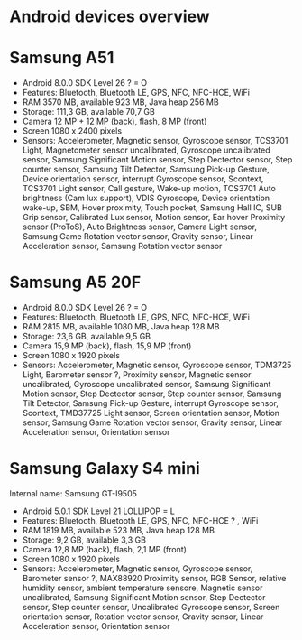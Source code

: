 # Android devices overview

# Samsung A51

- Android 8.0.0 SDK Level 26 ? = O
- Features: Bluetooth, Bluetooth LE, GPS, NFC, NFC-HCE, WiFi
- RAM 3570 MB, available 923 MB, Java heap 256 MB
- Storage: 111,3 GB, available 70,7 GB
- Camera 12 MP + 12 MP (back), flash, 8 MP (front)
- Screen 1080 x 2400 pixels
- Sensors: Accelerometer, Magnetic sensor, Gyroscope sensor, TCS3701 Light, Magnetometer sensor uncalibrated, Gyroscope uncalibrated sensor, Samsung Significant Motion sensor, Step Dectector sensor, Step counter sensor, Samsung Tilt Detector, Samsung Pick-up Gesture, Device orientation sensor, interrupt Gyroscope sensor, Scontext, TCS3701 Light sensor, Call gesture, Wake-up motion, TCS3701 Auto brightness (Cam lux support), VDIS Gyroscope, Device orientation wake-up, SBM, Hover proximity, Touch pocket, Samsung Hall IC, SUB Grip sensor, Calibrated Lux sensor, Motion sensor, Ear hover Proximity sensor (ProToS), Auto Brightness sensor, Camera Light sensor, Samsung Game Rotation vector sensor, Gravity sensor, Linear Acceleration sensor, Samsung Rotation vector sensor

# Samsung A5 20F
- Android 8.0.0 SDK Level 26 ? = O
- Features: Bluetooth, Bluetooth LE, GPS, NFC, NFC-HCE, WiFi
- RAM 2815 MB, available 1080 MB, Java heap 128 MB
- Storage: 23,6 GB, available 9,5 GB
- Camera 15,9 MP (back), flash, 15,9 MP (front)
- Screen 1080 x 1920 pixels
- Sensors: Accelerometer, Magnetic sensor, Gyroscope sensor, TDM3725 Light, Barometer sensor ?, Proximity sensor,  Magnetic sensor uncalibrated, Gyroscope uncalibrated sensor, Samsung Significant Motion sensor, Step Dectector sensor, Step counter sensor, Samsung Tilt Detector, Samsung Pick-up Gesture, interrupt Gyroscope sensor, Scontext, TMD37725 Light sensor, Screen orientation sensor, Motion sensor, Samsung Game Rotation vector sensor, Gravity sensor, Linear Acceleration sensor, Orientation sensor

# Samsung Galaxy S4 mini

Internal name: Samsung GT-I9505
- Android 5.0.1 SDK Level 21 LOLLIPOP = L
- Features: Bluetooth, Bluetooth LE, GPS, NFC, NFC-HCE ? , WiFi
- RAM 1819 MB, available 523 MB, Java heap 128 MB
- Storage: 9,2 GB, available 3,3 GB
- Camera 12,8 MP (back), flash, 2,1 MP (front) 
- Screen 1080 x 1920 pixels
- Sensors: Accelerometer, Magnetic sensor, Gyroscope sensor, Barometer sensor ?, MAX88920 Proximity sensor, RGB Sensor, relative humidity sensor, ambient temperature sensore, Magnetic sensor uncalibrated, Samsung Significant Motion sensor, Step Dectector sensor, Step counter sensor, Uncalibrated Gyroscope sensor, Screen orientation sensor, Rotation vector sensor, Gravity sensor, Linear Acceleration sensor, Orientation sensor
